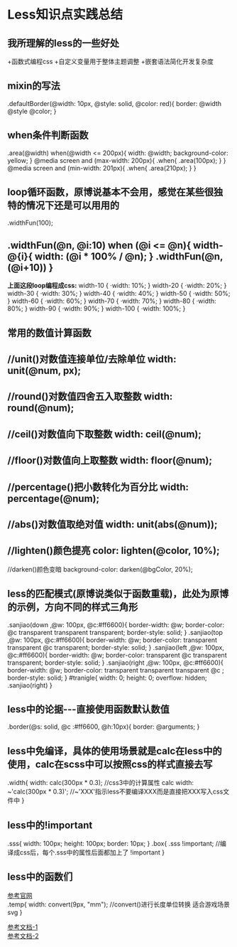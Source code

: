 # Less知识点实践总结

## 我所理解的less的一些好处
+函数式编程css
+自定义变量用于整体主题调整
+嵌套语法简化开发复杂度

## mixin的写法
.defaultBorder(@width: 10px, @style: solid, @color: red){
  border: @width @style @color;
}

## when条件判断函数
.area(@width) when(@width <= 200px){
  width: @width;
  background-color: yellow;
}
@media screen and (max-width: 200px){
  .when{
	.area(100px);
  }
}
@media screen and (min-width: 201px){
  .when{
	.area(210px);
  }
}
	
## loop循环函数，原博说基本不会用，感觉在某些很独特的情况下还是可以用用的
.widthFun(100);
 
.widthFun(@n, @i:10) when (@i <= @n){
  width-@{i}{
	  width: (@i * 100% / @n);
  }
  .widthFun(@n,(@i+10))
}
---
**上面这段loop编程成css:**
width-10 {
  ·width: 10%;
}
width-20 {
  ·width: 20%;
}
width-30 {
  ·width: 30%;
}
width-40 {
  ·width: 40%;
}
width-50 {
  ·width: 50%;
}
width-60 {
  ·width: 60%;
}
width-70 {
  ·width: 70%;
}
width-80 {
  ·width: 80%;
}
width-90 {
  ·width: 90%;
}
width-100 {
  ·width: 100%;
}

## 常用的数值计算函数
//unit()对数值连接单位/去除单位
width: unit(@num, px);
---
//round()对数值四舍五入取整数
width: round(@num);
---
//ceil()对数值向下取整数
width: ceil(@num);
---
//floor()对数值向上取整数
width: floor(@num);
---
//percentage()把小数转化为百分比
width: percentage(@num);
---
//abs()对数值取绝对值
width: unit(abs(@num));
---
//lighten()颜色提亮
color: lighten(@color, 10%);
---
//darken()颜色变暗
background-color: darken(@bgColor, 20%);

## less的匹配模式(原博说类似于函数重载)，此处为原博的示例，方向不同的样式三角形
.sanjiao(down ,@w: 100px, @c:#ff6600){
  border-width: @w;
  border-color: @c transparent transparent transparent;
  border-style: solid;
}
.sanjiao(top ,@w: 100px, @c:#ff6600){
  border-width: @w;
  border-color: transparent transparent @c transparent;
  border-style: solid;
}
.sanjiao(left ,@w: 100px, @c:#ff6600){
  border-width: @w;
  border-color: transparent  @c  transparent transparent;
  border-style: solid;
}
.sanjiao(right ,@w: 100px, @c:#ff6600){
  border-width: @w;
  border-color: transparent transparent transparent @c ;
  border-style: solid;
}
#tranigle{
  width: 0;
  height: 0;
  overflow: hidden;
  .sanjiao(right)
}

## less中的论据---直接使用函数默认数值
.border(@s: solid, @c :#ff6600, @h:10px){
  border: @arguments;
}
	
## less中免编译，具体的使用场景就是calc在less中的使用，calc在scss中可以按照css的样式直接去写
.width{
  width: calc(300px * 0.3);     //css3中的计算属性 calc
  width: ~'calc(300px * 0.3)';  //~'XXX'指示less不要编译XXX而是直接把XXX写入css文件中
}

## less中的!important
.sss{
  width: 100px;
  height: 100px;
  border: 10px;
}
.box{
  .sss !important; //编译成css后，每个.sss中的属性后面都加上了 !important
}

## less中的函数们
[参考官网](http://less.bootcss.com/functions/)</br>
.temp{
  width: convert(9px, "mm");  //convert()进行长度单位转换 适合游戏场景svg
}

[参考文档-1](https://less.bootcss.com)</br>
[参考文档-2](https://www.jianshu.com/p/191d1e21f7ed/)